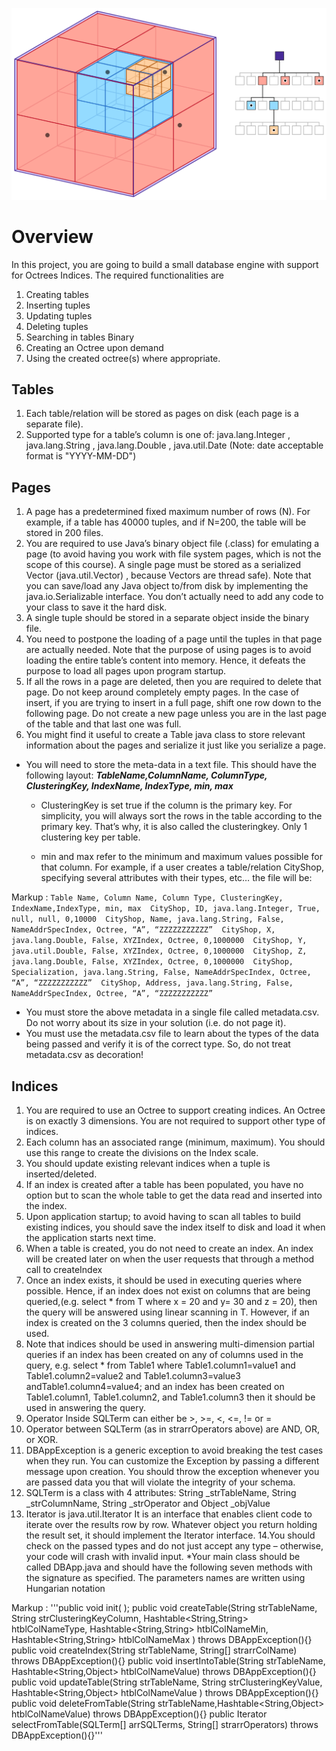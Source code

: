 ![alt text](https://github.com/NadaEmad222/Simple_DataBase_Engine/blob/main/octree.png?raw=true)
# Overview
In this project, you are going to build a small database engine with support for Octrees Indices. The required functionalities are

1. Creating tables
2. Inserting tuples
3. Updating tuples
4. Deleting tuples
5. Searching in tables Binary
6. Creating an Octree upon demand
7. Using the created octree(s) where appropriate.

##  Tables
1. Each table/relation will be stored as pages on disk (each page is a separate file).
2. Supported type for a table’s column is one of: java.lang.Integer , java.lang.String , java.lang.Double , java.util.Date (Note: date acceptable format is "YYYY-MM-DD")

## Pages

1. A page has a predetermined fixed maximum number of rows (N). For example, if a table has 40000 tuples, and if N=200, the table will be stored in 200 files.
2. You are required to use Java’s binary object file (.class) for emulating a page (to avoid having you work with file system pages, which is not the scope of this course). A single page must be stored as a serialized Vector (java.util.Vector) , because Vectors are thread safe). Note that you can save/load any Java object to/from disk by implementing the java.io.Serializable interface. You don’t actually need to add any code to your class to save it the hard disk.
3. A single tuple should be stored in a separate object inside the binary file.
4. You need to postpone the loading of a page until the tuples in that page are actually needed. Note that the purpose of using pages is to avoid loading the entire table’s content into memory. Hence, it defeats the purpose to load all pages upon program startup.
5. If all the rows in a page are deleted, then you are required to delete that page. Do not keep around completely empty pages. In the case of insert, if you are trying to insert in a full page, shift one row down to the following page. Do not create a new page unless you are in the last page of the table and that last one was full.
6. You might find it useful to create a Table java class to store relevant information about the pages and serialize it just like you serialize a page.

* You will need to store the meta-data in a text file. This should have the following layout: 
***TableName,ColumnName, ColumnType, ClusteringKey, IndexName, IndexType, min, max***

    * ClusteringKey is set true if the column is the primary key. For simplicity, you will always sort the rows in the table according to the primary key. That’s why, it is also called the clusteringkey. Only 1 clustering key per table.

    * min and max refer to the minimum and maximum values possible for that column. For example, if a user creates a table/relation CityShop, specifying several attributes with their types, etc… the file will be:

Markup : ``` Table Name, Column Name, Column Type, ClusteringKey, IndexName,IndexType, min, max 
CityShop, ID, java.lang.Integer, True, null, null, 0,10000 
CityShop, Name, java.lang.String, False, NameAddrSpecIndex, Octree, “A”, “ZZZZZZZZZZZ” 
CityShop, X, java.lang.Double, False, XYZIndex, Octree, 0,1000000 
CityShop, Y, java.util.Double, False, XYZIndex, Octree, 0,1000000 
CityShop, Z, java.lang.Double, False, XYZIndex, Octree, 0,1000000 
CityShop, Specialization, java.lang.String, False, NameAddrSpecIndex, Octree, “A”, “ZZZZZZZZZZZ” 
CityShop, Address, java.lang.String, False, NameAddrSpecIndex, Octree, “A”, “ZZZZZZZZZZZ” ```

* You must store the above metadata in a single file called metadata.csv. Do not worry about its size in your solution (i.e. do not page it).
* You must use the metadata.csv file to learn about the types of the data being passed and verify it is of the correct type. So, do not 
treat metadata.csv as decoration!

## Indices

1. You are required to use an Octree to support creating indices. An Octree is on exactly 3 dimensions. You are not required to support other type of indices.
2. Each column has an associated range (minimum, maximum). You should use this range to create the divisions on the Index scale.
3. You should update existing relevant indices when a tuple is inserted/deleted.
4. If an index is created after a table has been populated, you have no option but to scan the whole table to get the data read and inserted into the index.
5. Upon application startup; to avoid having to scan all tables to build existing indices, you should save the index itself to disk and load it when the application starts next time.
6. When a table is created, you do not need to create an index. An index will be created later on when the user requests that through a method call to createIndex
7. Once an index exists, it should be used in executing queries where possible. Hence, if an index does not exist on columns that are being queried,(e.g. select * from T where x = 20 and y= 30 and z = 20), then the query will be answered using linear scanning in T. However, if an index is created on the 3 columns queried, then the index should be used.
8. Note that indices should be used in answering multi-dimension partial queries if an index has been created on any of columns used in the query, e.g. select * from Table1 where Table1.column1=value1 and Table1.column2=value2 and Table1.column3=value3 andTable1.column4=value4; and an index has been created on Table1.column1, Table1.column2, and Table1.column3 then it should be used in answering the query.
9. Operator Inside SQLTerm can either be >, >=, <, <=, != or =
10. Operator between SQLTerm (as in strarrOperators above) are AND, OR, or XOR.
11. DBAppException is a generic exception to avoid breaking the test cases when they run. You can customize the Exception by passing a different message upon creation. You should throw the exception whenever you are passed data you that will violate the integrity of your schema.
12. SQLTerm is a class with 4 attributes: String _strTableName, String _strColumnName, String _strOperator and Object _objValue
13. Iterator is java.util.Iterator It is an interface that enables client code to iterate over the results row by row. Whatever object you return holding the result set, it should implement the Iterator interface. 14.You should check on the passed types and do not just accept any type – otherwise, your code will crash with invalid input. *Your main class should be called DBApp.java and should have the following seven methods with the signature as specified. The parameters names are written using Hungarian notation

Markup : '''public void init( ); 
public void createTable(String strTableName, String strClusteringKeyColumn, Hashtable<String,String> htblColNameType, Hashtable<String,String> htblColNameMin, Hashtable<String,String> htblColNameMax ) throws DBAppException(){}
public void createIndex(String strTableName, String[] strarrColName) throws DBAppException(){}
public void insertIntoTable(String strTableName, Hashtable<String,Object> htblColNameValue) throws DBAppException(){} 
public void updateTable(String strTableName, String strClusteringKeyValue, Hashtable<String,Object> htblColNameValue ) throws DBAppException(){}
public void deleteFromTable(String strTableName,Hashtable<String,Object> htblColNameValue) throws DBAppException(){}
public Iterator selectFromTable(SQLTerm[] arrSQLTerms, String[] strarrOperators) throws DBAppException(){}'''